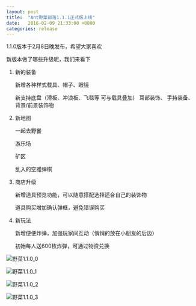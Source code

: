 ```yaml
---
layout: post
title:  "Ant野菜部落1.1.1正式版上线"
date:   2016-02-09 21:33:00 +0800
categories: release
---
```


1.1.0版本于2月8日晚发布，希望大家喜欢

新版本做了哪些升级呢，我们来看下

1. 新的装备

	新增各种样式载具、帽子、眼镜

	新支持底盘（滑板、冲浪板、飞毯等 可与载具叠加） 耳部装饰、 手持装备、 背景/前景装饰物

2. 新地图

	一起去野餐

	游乐场

	矿区

	乱入的空雅弹棋


3. 商店升级

	新增道具预览功能，可以随意搭配选择适合自己的装饰物

	道具购买增加确认弹框，避免错误购买

4. 新玩法

	新增便便炸弹，加强玩家间互动（悄悄的放在小朋友的后边）

	初始每人送600枚炸弹，可通过物资兑换

![野菜1.1.0_0](http://yecai-blog.bj.bcebos.com/images/1_1_0/0.jpg)

![野菜1.1.0_1](http://yecai-blog.bj.bcebos.com/images/1_1_0/1.jpg)

![野菜1.1.0_2](http://yecai-blog.bj.bcebos.com/images/1_1_0/2.jpg)

![野菜1.1.0_3](http://yecai-blog.bj.bcebos.com/images/1_1_0/3.jpg)